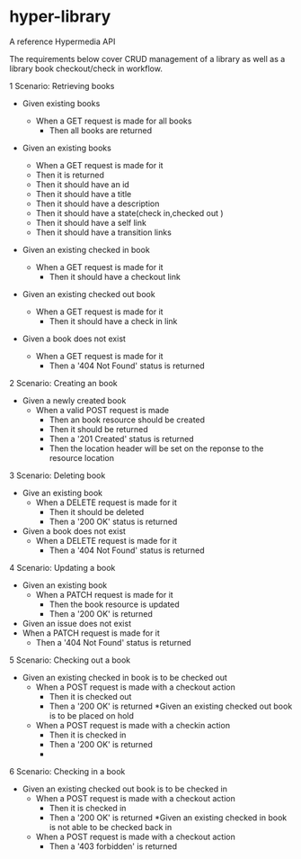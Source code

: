 hyper-library
=============

A reference Hypermedia API 

The requirements below cover CRUD management of a library as well as a library book checkout/check in workflow.

1 Scenario: Retrieving books
  * Given existing books
    * When a GET request is made for all books
      * Then all books are returned
          
  * Given an existing books
     * When a GET request is made for it
      * Then it is returned
      * Then it should have an id
      * Then it should have a title
      * Then it should have a description
      * Then it should have a state(check in,checked out )
      * Then it should have a self link
      * Then it should have a transition links
  * Given an existing checked in book
    * When a GET request is made for it
      * Then it should have a checkout link
  * Given an existing checked out book
    * When a GET request is made for it
      * Then it should have a check in link
  * Given a book does not exist
    * When a GET request is made for it
      * Then a '404 Not Found' status is returned
      
2 Scenario: Creating an book
   * Given a newly created book
     * When a valid POST request is made
        * Then an book resource should be created
        * Then it should be returned
        * Then a '201 Created' status is returned
        * Then the location header will be set on the reponse to the resource location
            
3 Scenario: Deleting book
  * Give an existing book
    * When a DELETE request is made for it
      * Then it should be deleted
       * Then a '200 OK' status is returned
  * Given a book does not exist
    * When a DELETE request is made for it
      * Then a '404 Not Found' status is returned
    
4 Scenario: Updating a book
  * Given an existing book
    * When a PATCH request is made for it
        * Then the book resource is updated
        * Then a '200 OK' is returned
  * Given an issue does not exist
   * When a PATCH request is made for it
        * Then a '404 Not Found' status is returned
    
5 Scenario: Checking out a book
  * Given an existing checked in book is to be checked out
    * When a POST request is made with a checkout action
        * Then it is checked out
        * Then a '200 OK' is returned
  *Given an existing checked out book is to be placed on hold 
    * When a POST request is made with a checkin action
        * Then it is checked in
        * Then a '200 OK' is returned
        * 
6 Scenario: Checking in a book
  * Given an existing checked out book is to be checked in
    * When a POST request is made with a checkout action
        * Then it is checked in
        * Then a '200 OK' is returned
  *Given an existing checked in book is not able to be checked back in
    * When a POST request is made with a checkout action
        * Then a '403 forbidden' is returned
